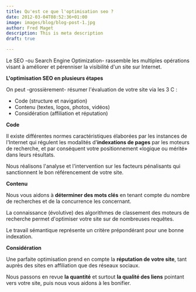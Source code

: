 ```yaml
---
title: Qu'est ce que l'optimisation seo ?
date: 2012-03-04T08:52:36+01:00
image: images/blog/blog-post-1.jpg
author: Fred Maget
description: This is meta description
draft: true

---
```

Le SEO -ou Search Engine Optimization- rassemble les multiples opérations visant à améliorer et pérenniser la visibilité d'un site sur Internet.

**L'optimisation SEO en plusieurs étapes**

On peut -grossièrement- résumer l'évaluation de votre site via les 3 C : 

* Code (structure et navigation)
* Contenu (textes, logos, photos, vidéos)
* Considération (affiliation et réputation)

**Code**

Il existe différentes normes caractéristiques élaborées par les instances de l'Internet qui régulent les modalités d'**indexations de pages** par les moteurs de recherche, et par conséquent votre positionnement «logique ou mérité» dans leurs résultats.

Nous réalisons l'analyse et l'intervention sur les facteurs pénalisants qui sanctionnent le bon référencement de votre site.

**Contenu**

Nous vous aidons à **déterminer des mots clés** en tenant compte du nombre de recherches et de la concurrence les concernant.

La connaissance (évolutive) des algorithmes de classement des moteurs de recherche permet d'optimiser votre site sur de nombreuses requêtes.

Le travail sémantique représente un critère prépondérant pour une bonne indexation.

**Considération**

Une parfaite optimisation prend en compte la **réputation de votre site**, tant auprès des sites en affiliation que des réseaux sociaux.

Nous passons en revue **la quantité** et surtout **la qualité des liens** pointant vers votre site, puis nous vous aidons à les bonifier.
